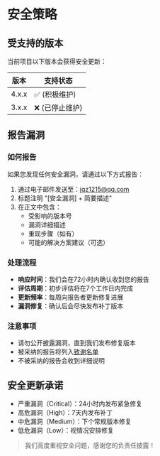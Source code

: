 # 安全策略

## 受支持的版本

当前项目以下版本会获得安全更新：

| 版本    | 支持状态          |
| ------- | ----------------- |
| 4.x.x   | :white_check_mark: (积极维护) |
| 3.x.x   | :x: (已停止维护)   |

## 报告漏洞

### 如何报告
如果您发现任何安全漏洞，请通过以下方式报告：
1. 通过电子邮件发送至：jqz1215@qq.com
2. 标题注明 "[安全漏洞] + 简要描述"
3. 在正文中包含：
   - 受影响的版本号
   - 漏洞详细描述
   - 重现步骤（如有）
   - 可能的解决方案建议（可选）

### 处理流程
- **响应时间**：我们会在72小时内确认收到您的报告
- **评估周期**：初步评估将在7个工作日内完成
- **更新频率**：每周向报告者更新修复进展
- **漏洞修复**：确认后会尽快发布补丁版本

### 注意事项
- 请勿公开披露漏洞，直到我们发布修复版本
- 被采纳的报告将列入[致谢名单](ACKNOWLEDGEMENTS.md)
- 不被采纳的报告会收到详细说明

## 安全更新承诺
- 严重漏洞（Critical）：24小时内发布紧急修复
- 高危漏洞（High）：7天内发布补丁
- 中危漏洞（Medium）：下个常规版本修复
- 低危漏洞（Low）：视情况安排修复

> 我们高度重视安全问题，感谢您的负责任披露！
